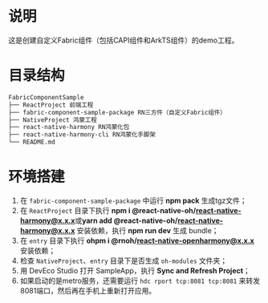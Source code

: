 # 说明
这是创建自定义Fabric组件（包括CAPI组件和ArkTS组件）的demo工程。


# 目录结构

```md
FabricComponentSample
├── ReactProject 前端工程
├── fabric-component-sample-package RN三方件（自定义Fabric组件）
├── NativeProject 鸿蒙工程
├── react-native-harmony RN鸿蒙化包
├── react-native-harmony-cli RN鸿蒙化手脚架
└── README.md
```


# 环境搭建
1. 在 `fabric-component-sample-package` 中运行 **npm pack** 生成tgz文件；
2. 在 `ReactProject` 目录下执行 **npm i @react-native-oh/react-native-harmony@x.x.x**或**yarn add @react-native-oh/react-native-harmony@x.x.x** 安装依赖，执行 **npm run dev** 生成 bundle；
3. 在 `entry` 目录下执行 **ohpm i @rnoh/react-native-openharmony@x.x.x** 安装依赖；
4. 检查 `NativeProject`、`entry` 目录下是否生成 `oh-modules` 文件夹；
5. 用 DevEco Studio 打开 SampleApp，执行 **Sync and Refresh Project**；
6. 如果启动的是metro服务，还需要运行 `hdc rport tcp:8081 tcp:8081` 来转发8081端口，然后再在手机上重新打开应用。

